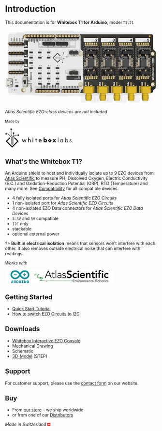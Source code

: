 # Introduction

This documentation is for **Whitebox T1 for Arduino**, model `T1.21`

![Whitebox T1](_media/whitebox-t1.jpg)

_Atlas Scientific EZO-class devices are not included_

<small>Made by</small>

![Whitebox Logo](_media/whitebox_logo.png)

## What's the Whitebox T1? <!-- {docsify-ignore} -->
An Arduino shield to host and individually isolate up to 9 EZO devices from [Atlas Scientific](https://www.atlas-scientific.com) to measure PH, Dissolved Oxygen, Electric Conductivity (E.C.) and Oxidation-Reduction Potential (ORP), RTD (Temperature) and many more. See [Compatibility](compatibility.md) for all compatible devices.

* 4 fully isolated ports for _Atlas Scientific EZO Circuits_
* 1 non-isolated port for _Atlas Scientific EZO Circuits_
* 4 non-isolated EZO Data connectors for _Atlas Scientific EZO Data Devices_
* `3.3V` and `5V` compatible
* `I2C` only
* stackable
* optional external power

?> **Built in electrical isolation** means that sensors won’t interfere with each other. It also removes outside electrical noise that can interfere with readings.


_Works with_

![Arduino Atlas Logo](_media/designed-for-arduino-atlas.png)

## Getting Started <!-- {docsify-ignore} -->
* [Quick Start Tutorial](quickstart.md)
* [How to switch EZO Circuits to I2C](protocols.md)

## Downloads <!-- {docsify-ignore} -->
* [Whitebox Interactive EZO Console](https://github.com/whitebox-labs/whitebox-ezo-console/archive/main.zip ':target=_blank')
* <i class="far fa-file-pdf"></i> Mechanical Drawing
* <i class="far fa-file-pdf"></i> Schematic
* <i class="fas fa-cube"></i> [3D-Model](https://github.com/whitebox-labs/whitebox-docs/raw/master/tentacle/t1-mkII/_media/whitebox-t1.step.zip) (STEP)

## Support <!-- {docsify-ignore} -->
For customer support, please use the [contact form](https://www.whiteboxes.ch/contact/) on our website.


## Buy <!-- {docsify-ignore} -->
* From [our store](https://www.whiteboxes.ch/shop/whitebox-t1/) – we ship worldwide
* or from one of our [Distributors](https://www.whiteboxes.ch/distributors)

*Made in Switzerland* ![Switzerland](_media/its-flag-is-a-big-plus.png)
